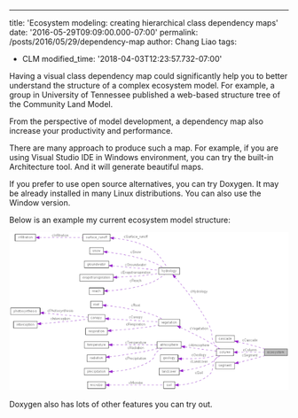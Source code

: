 ---
 
title: 'Ecosystem modeling: creating hierarchical class dependency maps'
date: '2016-05-29T09:09:00.000-07:00'
permalink: /posts/2016/05/29/dependency-map
author: Chang Liao
tags:
- CLM
modified_time: '2018-04-03T12:23:57.732-07:00'


Having a visual class dependency map could significantly help you to better understand the structure of a complex ecosystem model. For example, a group in University of Tennessee published a web-based structure tree of the Community Land Model.

From the perspective of model development, a dependency map also increase your productivity and performance.


There are many approach to produce such a map. For example, if you are using Visual Studio IDE in Windows environment, you can try the built-in Architecture tool. And it will generate beautiful maps.


If you prefer to use open source alternatives, you can try Doxygen. It may be already installed in many Linux distributions. You can also use the Window version.


Below is an example my current ecosystem model structure:

![Figure 1](https://github.com/changliao/science/blob/main/_figure/eco3d/classecosystem__coll__graph.png?raw=true)



Doxygen also has lots of other features you can try out.